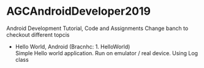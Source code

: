# AGCAndroidDeveloper2019
Android Development Tutorial, Code and Assignments
Change banch to checkout different topcis

- Hello World, Android (Bracnhc: 1. HelloWorld) <br>
  Simple Hello world application. Run on emulator / real device. 
  Using Log class
